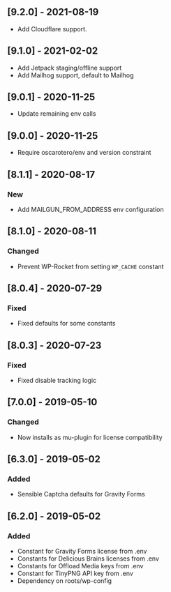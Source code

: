 ## [9.2.0] - 2021-08-19
- Add Cloudflare support.

## [9.1.0] - 2021-02-02
- Add Jetpack staging/offline support
- Add Mailhog support, default to Mailhog

## [9.0.1] - 2020-11-25
- Update remaining env calls

## [9.0.0] - 2020-11-25
- Require oscarotero/env and version constraint

## [8.1.1] - 2020-08-17
### New
- Add MAILGUN_FROM_ADDRESS env configuration

## [8.1.0] - 2020-08-11
### Changed
- Prevent WP-Rocket from setting `WP_CACHE` constant

## [8.0.4] - 2020-07-29
### Fixed
- Fixed defaults for some constants

## [8.0.3] - 2020-07-23
### Fixed
- Fixed disable tracking logic

## [7.0.0] - 2019-05-10
### Changed
- Now installs as mu-plugin for license compatibility

## [6.3.0] - 2019-05-02
### Added
- Sensible Captcha defaults for Gravity Forms

## [6.2.0] - 2019-05-02
### Added
- Constant for Gravity Forms license from .env
- Constants for Delicious Brains licenses from .env
- Constants for Offload Media keys from .env
- Constant for TinyPNG API key from .env
- Dependency on roots/wp-config